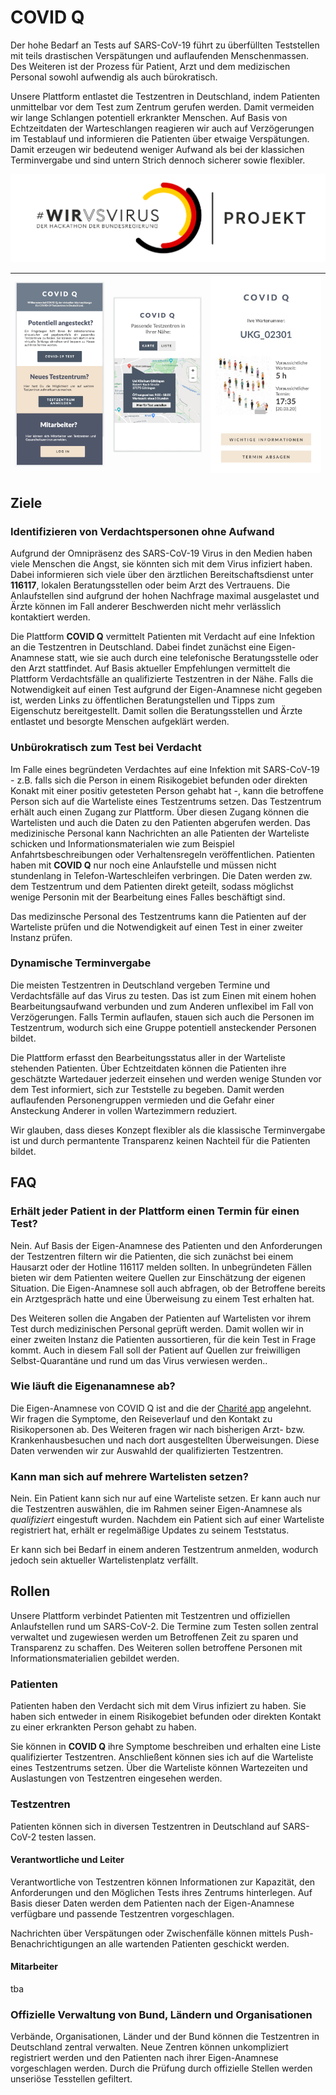 # COVID Q

Der hohe Bedarf an Tests auf SARS-CoV-19 führt zu überfüllten Teststellen mit teils drastischen Verspätungen und auflaufenden Menschenmassen. Des Weiteren ist der Prozess für Patient, Arzt und dem medizischen Personal sowohl aufwendig als auch bürokratisch. 

Unsere Plattform entlastet die Testzentren in Deutschland, indem Patienten unmittelbar vor dem Test zum Zentrum gerufen werden. Damit vermeiden wir lange Schlangen potentiell erkrankter Menschen. Auf Basis von Echtzeitdaten der Warteschlangen reagieren wir auch auf Verzögerungen im Testablauf und informieren die Patienten über etwaige Verspätungen. Damit erzeugen wir bedeutend weniger Aufwand als bei der klassichen Terminvergabe und sind untern Strich dennoch sicherer sowie flexibler.

![WirWsVirus](docs/wir_vs_virus-logo.png)

| ![Screenshot 1](docs/screen-1.png) 	| ![Screenshot 2](docs/screen-2.png) 	| ![Screenshot 3](docs/screen-3.jpeg) |
|------------------------------------	|------------------------------------	|------------------------------------	|

## Ziele

### Identifizieren von Verdachtspersonen ohne Aufwand

Aufgrund der Omnipräsenz des SARS-CoV-19 Virus in den Medien haben viele Menschen die Angst, sie könnten sich mit dem Virus infiziert haben. Dabei informieren sich viele über den ärztlichen Bereitschaftsdienst unter **116117**, lokalen Beratungsstellen oder beim Arzt des Vertrauens. Die Anlaufstellen sind aufgrund der hohen Nachfrage maximal ausgelastet und Ärzte können im Fall anderer Beschwerden nicht mehr verlässlich kontaktiert werden.

Die Plattform **COVID Q** vermittelt Patienten mit Verdacht auf eine Infektion an die Testzentren in Deutschland. Dabei findet zunächst eine Eigen-Anamnese statt, wie sie auch durch eine telefonische Beratungsstelle oder den Arzt stattfindet. Auf Basis aktueller Empfehlungen vermittelt die Plattform Verdachtsfälle an qualifizierte Testzentren in der Nähe. Falls die Notwendigkeit auf einen Test aufgrund der Eigen-Anamnese nicht gegeben ist, werden Links zu öffentlichen Beratungstellen und Tipps zum Eigenschutz bereitgestellt. Damit sollen die Beratungsstellen und Ärzte entlastet und besorgte Menschen aufgeklärt werden.

### Unbürokratisch zum Test bei Verdacht

Im Falle eines begründeten Verdachtes auf eine Infektion mit SARS-CoV-19 - z.B. falls sich die Person in einem Risikogebiet befunden oder direkten Konakt mit einer positiv getesteten Person gehabt hat -, kann die betroffene Person sich auf die Warteliste eines Testzentrums setzen. Das Testzentrum erhält auch einen Zugang zur Plattform. Über diesen Zugang können die Wartelisten und auch die Daten zu den Patienten abgerufen werden. Das medizinische Personal kann Nachrichten an alle Patienten der Warteliste schicken und Informationsmaterialen wie zum Beispiel Anfahrtsbeschreibungen oder Verhaltensregeln veröffentlichen. Patienten haben mit **COVID Q** nur noch eine Anlaufstelle und müssen nicht stundenlang in Telefon-Warteschleifen verbringen. Die Daten werden zw. dem Testzentrum und dem Patienten direkt geteilt, sodass möglichst wenige Personin mit der Bearbeitung eines Falles beschäftigt sind.

Das medizinsche Personal des Testzentrums kann die Patienten auf der Warteliste prüfen und die Notwendigkeit auf einen Test in einer zweiter Instanz prüfen.

### Dynamische Terminvergabe

Die meisten Testzentren in Deutschland vergeben Termine und Verdachtsfälle auf das Virus zu testen. Das ist zum Einen mit einem hohen Bearbeitungsaufwand verbunden und zum Anderen unflexibel im Fall von Verzögerungen. Falls Termin auflaufen, stauen sich auch die Personen im Testzentrum, wodurch sich eine Gruppe potentiell ansteckender Personen bildet. 

Die Plattform erfasst den Bearbeitungsstatus aller in der Warteliste stehenden Patienten. Über Echtzeitdaten können die Patienten ihre geschätzte Wartedauer jederzeit einsehen und werden wenige Stunden vor dem Test informiert, sich zur Teststelle zu begeben. Damit werden auflaufenden Personengruppen vermieden und die Gefahr einer Ansteckung Anderer in vollen Wartezimmern reduziert. 

Wir glauben, dass dieses Konzept flexibler als die klassische Terminvergabe ist und durch permantente Transparenz keinen Nachteil für die Patienten bildet.

## FAQ

### Erhält jeder Patient in der Plattform einen Termin für einen Test?

Nein. Auf Basis der Eigen-Anamnese des Patienten und den Anforderungen der Testzentren filtern wir die Patienten, die sich zunächst bei einem Hausarzt oder der Hotline 116117 melden sollten. In unbegründeten Fällen bieten wir dem Patienten weitere Quellen zur Einschätzung der eigenen Situation. Die Eigen-Anamnese soll auch abfragen, ob der Betroffene bereits ein Arztgespräch hatte und eine Überweisung zu einem Test erhalten hat.

Des Weiteren sollen die Angaben der Patienten auf Wartelisten vor ihrem Test durch medizinischen Personal geprüft werden. Damit wollen wir in einer zweiten Instanz die Patienten aussortieren, für die kein Test in Frage kommt. Auch in diesem Fall soll der Patient auf Quellen zur freiwilligen Selbst-Quarantäne und rund um das Virus verwiesen werden..

### Wie läuft die Eigenanamnese ab?

Die Eigen-Anamnese von COVID Q ist and die der [Charité app](https://covapp.charite.de) angelehnt. Wir fragen die Symptome, den Reiseverlauf und den Kontakt zu Risikopersonen ab. Des Weiteren fragen wir nach bisherigen Arzt- bzw. Krankenhausbesuchen und nach dort ausgestellten Überweisungen. Diese Daten verwenden wir zur Auswahld der qualifizierten Testzentren.

### Kann man sich auf mehrere Wartelisten setzen?

Nein. Ein Patient kann sich nur auf eine Warteliste setzen. Er kann auch nur die Testzentren auswählen, die im Rahmen seiner Eigen-Anamnese als _qualifiziert_ eingestuft wurden. Nachdem ein Patient sich auf einer Warteliste registriert hat, erhält er regelmäßige Updates zu seinem Teststatus.

Er kann sich bei Bedarf in einem anderen Testzentrum anmelden, wodurch jedoch sein aktueller Wartelistenplatz verfällt.

## Rollen

Unsere Plattform verbindet Patienten mit Testzentren und offiziellen Anlaufstellen rund um SARS-CoV-2. Die Termine zum Testen sollen zentral verwaltet und zugewiesen werden um Betroffenen Zeit zu sparen und Transparenz zu schaffen. Des Weiteren sollen betroffene Personen mit Informationsmaterialien gebildet werden.

### Patienten

Patienten haben den Verdacht sich mit dem Virus infiziert zu haben. Sie haben sich entweder in einem Risikogebiet befunden oder direkten Kontakt zu einer erkrankten Person gehabt zu haben.

Sie können in **COVID Q** ihre Symptome beschreiben und erhalten eine Liste qualifizierter Testzentren. Anschließent können sies ich auf die Warteliste eines Testzentrums setzen. Über die Warteliste können Wartezeiten und Auslastungen von Testzentren eingesehen werden.

### Testzentren

Patienten können sich in diversen Testzentren in Deutschland auf SARS-CoV-2 testen lassen.

#### Verantwortliche und Leiter

Verantwortliche von Testzentren können Informationen zur Kapazität, den Anforderungen und den Möglichen Tests ihres Zentrums hinterlegen. Auf Basis dieser Daten werden dem Patienten nach der Eigen-Anamnese verfügbare und passende Testzentren vorgeschlagen.

Nachrichten über Verspätungen oder Zwischenfälle können mittels Push-Benachrichtigungen an alle wartenden Patienten geschickt werden.

#### Mitarbeiter

tba

### Offizielle Verwaltung von Bund, Ländern und Organisationen

Verbände, Organisationen, Länder und der Bund können die Testzentren in Deutschland zentral verwalten. Neue Zentren können unkompliziert registriert werden und den Patienten nach ihrer Eigen-Anamnese vorgeschlagen werden. Durch die Prüfung durch offizielle Stellen werden unseriöse Tesstellen gefiltert.
